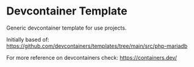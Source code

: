 # Devcontainer Template

Generic devcontainer template for use projects.

Initially based of: https://github.com/devcontainers/templates/tree/main/src/php-mariadb

For more reference on devcontainers check: https://containers.dev/